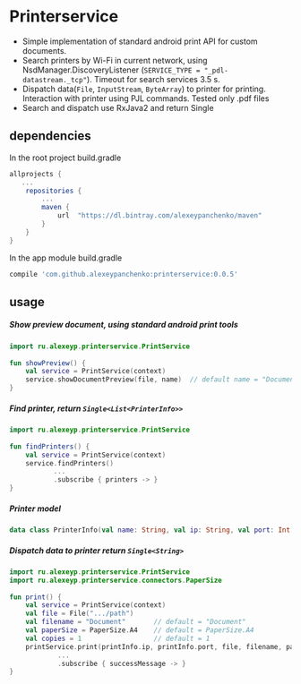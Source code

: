 # Printerservice
* Simple implementation of standard android print API for custom documents.
* Search printers by Wi-Fi in current network, using NsdManager.DiscoveryListener (`SERVICE_TYPE = "_pdl-datastream._tcp"`). Timeout for search services 3.5 s.
* Dispatch data(`File`, `InputStream`, `ByteArray`) to printer for printing. Interaction with printer using PJL commands. Tested only .pdf files
* Search and dispatch use RxJava2 and return Single

## dependencies
In the root project build.gradle
```groovy
allprojects {
   ...
    repositories {
        ...
        maven {
            url  "https://dl.bintray.com/alexeypanchenko/maven"
        }
    }
}
```
In the app module build.gradle
```groovy
compile 'com.github.alexeypanchenko:printerservice:0.0.5'
```
## usage
##### Show preview document, using standard android print tools
```kotlin
import ru.alexeyp.printerservice.PrintService
    
fun showPreview() {
    val service = PrintService(context)
    service.showDocumentPreview(file, name)  // default name = "Document" 
}
```
##### Find printer, return `Single<List<PrinterInfo>>`
```kotlin
import ru.alexeyp.printerservice.PrintService
    
fun findPrinters() {
    val service = PrintService(context)
    service.findPrinters()
           ...
           .subscribe { printers -> }
}
```
##### Printer model
```kotlin
data class PrinterInfo(val name: String, val ip: String, val port: Int)
```
##### Dispatch data to printer return `Single<String>`
```kotlin
import ru.alexeyp.printerservice.PrintService
import ru.alexeyp.printerservice.connectors.PaperSize
    
fun print() {
    val service = PrintService(context)
    val file = File(".../path")
    val filename = "Document"       // default = "Document"
    val paperSize = PaperSize.A4    // default = PaperSize.A4
    val copies = 1                  // default = 1
    printService.print(printInfo.ip, printInfo.port, file, filename, paperSize, copies)
            ...
            .subscribe { successMessage -> }
}
```